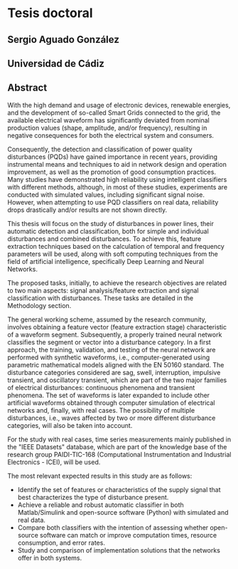 # Tesis doctoral 
## Sergio Aguado González
## Universidad de Cádiz

## Abstract

With the high demand and usage of electronic devices, renewable energies, and the development of so-called Smart Grids connected to the grid, the available electrical waveform has significantly deviated from nominal production values (shape, amplitude, and/or frequency), resulting in negative consequences for both the electrical system and consumers.

Consequently, the detection and classification of power quality disturbances (PQDs) have gained importance in recent years, providing instrumental means and techniques to aid in network design and operation improvement, as well as the promotion of good consumption practices.
Many studies have demonstrated high reliability using intelligent classifiers with different methods, although, in most of these studies, experiments are conducted with simulated values, including significant signal noise. However, when attempting to use PQD classifiers on real data, reliability drops drastically and/or results are not shown directly.

This thesis will focus on the study of disturbances in power lines, their automatic detection and classification, both for simple and individual disturbances and combined disturbances. To achieve this, feature extraction techniques based on the calculation of temporal and frequency parameters will be used, along with soft computing techniques from the field of artificial intelligence, specifically Deep Learning and Neural Networks.

The proposed tasks, initially, to achieve the research objectives are related to two main aspects: signal analysis/feature extraction and signal classification with disturbances. These tasks are detailed in the Methodology section.

The general working scheme, assumed by the research community, involves obtaining a feature vector (feature extraction stage) characteristic of a waveform segment. Subsequently, a properly trained neural network classifies the segment or vector into a disturbance category. In a first approach, the training, validation, and testing of the neural network are performed with synthetic waveforms, i.e., computer-generated using parametric mathematical models aligned with the EN 50160 standard. The disturbance categories considered are sag, swell, interruption, impulsive transient, and oscillatory transient, which are part of the two major families of electrical disturbances: continuous phenomena and transient phenomena. The set of waveforms is later expanded to include other artificial waveforms obtained through computer simulation of electrical networks and, finally, with real cases. The possibility of multiple disturbances, i.e., waves affected by two or more different disturbance categories, will also be taken into account.

For the study with real cases, time series measurements mainly published in the "IEEE Datasets" database, which are part of the knowledge base of the research group PAIDI-TIC-168 (Computational Instrumentation and Industrial Electronics - ICEI), will be used.

The most relevant expected results in this study are as follows:

- Identify the set of features or characteristics of the supply signal that best characterizes the type of disturbance present.
- Achieve a reliable and robust automatic classifier in both Matlab/Simulink and open-source software (Python) with simulated and real data.
- Compare both classifiers with the intention of assessing whether open-source software can match or improve computation times, resource consumption, and error rates.
- Study and comparison of implementation solutions that the networks offer in both systems.